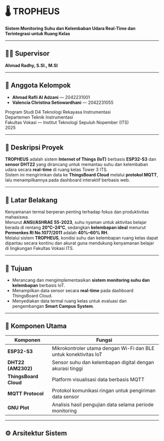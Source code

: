 # 🌡️ TROPHEUS  
**Sistem Monitoring Suhu dan Kelembaban Udara Real-Time dan Terintegrasi untuk Ruang Kelas**

---

## 👨‍🏫 Supervisor  
**Ahmad Radhy, S.SI., M.SI**

---

## 👥 Anggota Kelompok  
- **Ahmad Rafli Al Adzani** — 2042231001  
- **Valencia Christina Setiowardhani** — 2042231055  

Program Studi D4 Teknologi Rekayasa Instrumentasi  
Departemen Teknik Instrumentasi  
Fakultas Vokasi — Institut Teknologi Sepuluh Nopember (ITS)  
2025  

---

## 📘 Deskripsi Proyek  
**TROPHEUS** adalah sistem **Internet of Things (IoT)** berbasis **ESP32-S3** dan **sensor DHT22** yang dirancang untuk memantau suhu dan kelembaban udara secara **real-time** di ruang kelas Tower 3 ITS.  
Sistem ini mengirimkan data ke **ThingsBoard Cloud** melalui **protokol MQTT**, lalu menampilkannya pada dashboard interaktif berbasis web.

---

## 🧠 Latar Belakang  
Kenyamanan termal berperan penting terhadap fokus dan produktivitas mahasiswa.  
Menurut **ANSI/ASHRAE 55-2023**, suhu nyaman untuk aktivitas belajar berada di rentang **20°C–24°C**, sedangkan **kelembapan ideal** menurut **Permenkes RI No.1077/2011** adalah **40%–60% RH**.  
Melalui sistem **TROPHEUS**, kondisi suhu dan kelembapan ruang kelas dapat dipantau secara kontinu dan akurat guna mendukung kenyamanan belajar di lingkungan Fakultas Vokasi ITS.

---

## 🎯 Tujuan  
- Merancang dan mengimplementasikan **sistem monitoring suhu dan kelembapan** berbasis IoT.  
- Menampilkan data sensor secara **real-time** pada dashboard ThingsBoard Cloud.  
- Menyediakan data termal ruang kelas untuk evaluasi dan pengembangan **Smart Campus System**.

---

## 🧩 Komponen Utama  
| Komponen | Fungsi |
|-----------|---------|
| **ESP32-S3** | Mikrokontroler utama dengan Wi-Fi dan BLE untuk konektivitas IoT |
| **DHT22 (AM2302)** | Sensor suhu dan kelembapan digital dengan akurasi tinggi |
| **ThingsBoard Cloud** | Platform visualisasi data berbasis MQTT |
| **MQTT Protocol** | Protokol komunikasi ringan untuk pengiriman data sensor |
| **GNU Plot** | Analisis hasil pengujian data selama periode monitoring |

---

## ⚙️ Arsitektur Sistem  
